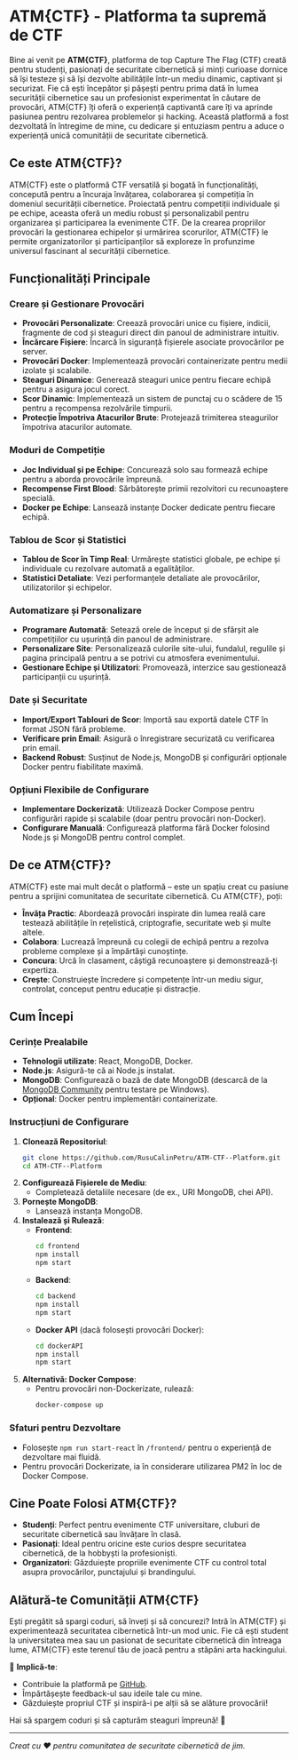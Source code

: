# ATM{CTF} - Platforma ta supremă de CTF

Bine ai venit pe **ATM{CTF}**, platforma de top Capture The Flag (CTF) creată pentru studenți, pasionați de securitate cibernetică și minți curioase dornice să își testeze și să își dezvolte abilitățile într-un mediu dinamic, captivant și securizat. Fie că ești începător și pășești pentru prima dată în lumea securității cibernetice sau un profesionist experimentat în căutare de provocări, ATM{CTF} îți oferă o experiență captivantă care îți va aprinde pasiunea pentru rezolvarea problemelor și hacking. Această platformă a fost dezvoltată în întregime de mine, cu dedicare și entuziasm pentru a aduce o experiență unică comunității de securitate cibernetică.

## Ce este ATM{CTF}?

ATM{CTF} este o platformă CTF versatilă și bogată în funcționalități, concepută pentru a încuraja învățarea, colaborarea și competiția în domeniul securității cibernetice. Proiectată pentru competiții individuale și pe echipe, aceasta oferă un mediu robust și personalizabil pentru organizarea și participarea la evenimente CTF. De la crearea propriilor provocări la gestionarea echipelor și urmărirea scorurilor, ATM{CTF} le permite organizatorilor și participanților să exploreze în profunzime universul fascinant al securității cibernetice.

## Funcționalități Principale

### Creare și Gestionare Provocări
- **Provocări Personalizate**: Creează provocări unice cu fișiere, indicii, fragmente de cod și steaguri direct din panoul de administrare intuitiv.
- **Încărcare Fișiere**: Încarcă în siguranță fișierele asociate provocărilor pe server.
- **Provocări Docker**: Implementează provocări containerizate pentru medii izolate și scalabile.
- **Steaguri Dinamice**: Generează steaguri unice pentru fiecare echipă pentru a asigura jocul corect.
- **Scor Dinamic**: Implementează un sistem de punctaj cu o scădere de 15 pentru a recompensa rezolvările timpurii.
- **Protecție Împotriva Atacurilor Brute**: Protejează trimiterea steagurilor împotriva atacurilor automate.

### Moduri de Competiție
- **Joc Individual și pe Echipe**: Concurează solo sau formează echipe pentru a aborda provocările împreună.
- **Recompense First Blood**: Sărbătorește primii rezolvitori cu recunoaștere specială.
- **Docker pe Echipe**: Lansează instanțe Docker dedicate pentru fiecare echipă.

### Tablou de Scor și Statistici
- **Tablou de Scor în Timp Real**: Urmărește statistici globale, pe echipe și individuale cu rezolvare automată a egalităților.
- **Statistici Detaliate**: Vezi performanțele detaliate ale provocărilor, utilizatorilor și echipelor.

### Automatizare și Personalizare
- **Programare Automată**: Setează orele de început și de sfârșit ale competițiilor cu ușurință din panoul de administrare.
- **Personalizare Site**: Personalizează culorile site-ului, fundalul, regulile și pagina principală pentru a se potrivi cu atmosfera evenimentului.
- **Gestionare Echipe și Utilizatori**: Promovează, interzice sau gestionează participanții cu ușurință.

### Date și Securitate
- **Import/Export Tablouri de Scor**: Importă sau exportă datele CTF în format JSON fără probleme.
- **Verificare prin Email**: Asigură o înregistrare securizată cu verificarea prin email.
- **Backend Robust**: Susținut de Node.js, MongoDB și configurări opționale Docker pentru fiabilitate maximă.

### Opțiuni Flexibile de Configurare
- **Implementare Dockerizată**: Utilizează Docker Compose pentru configurări rapide și scalabile (doar pentru provocări non-Docker).
- **Configurare Manuală**: Configurează platforma fără Docker folosind Node.js și MongoDB pentru control complet.

## De ce ATM{CTF}?

ATM{CTF} este mai mult decât o platformă – este un spațiu creat cu pasiune pentru a sprijini comunitatea de securitate cibernetică. Cu ATM{CTF}, poți:
- **Învăța Practic**: Abordează provocări inspirate din lumea reală care testează abilitățile în rețelistică, criptografie, securitate web și multe altele.
- **Colabora**: Lucrează împreună cu colegii de echipă pentru a rezolva probleme complexe și a împărtăși cunoștințe.
- **Concura**: Urcă în clasament, câștigă recunoaștere și demonstrează-ți expertiza.
- **Crește**: Construiește încredere și competențe într-un mediu sigur, controlat, conceput pentru educație și distracție.

## Cum Începi

### Cerințe Prealabile
- **Tehnologii utilizate**: React, MongoDB, Docker.
- **Node.js**: Asigură-te că ai Node.js instalat.
- **MongoDB**: Configurează o bază de date MongoDB (descarcă de la [MongoDB Community](https://www.mongodb.com/try/download/community) pentru testare pe Windows).
- **Opțional**: Docker pentru implementări containerizate.

### Instrucțiuni de Configurare
1. **Clonează Repositoriul**:
   ```bash
   git clone https://github.com/RusuCalinPetru/ATM-CTF--Platform.git
   cd ATM-CTF--Platform
   ```
2. **Configurează Fișierele de Mediu**:
   - Completează detaliile necesare (de ex., URI MongoDB, chei API).
3. **Pornește MongoDB**:
   - Lansează instanța MongoDB.
4. **Instalează și Rulează**:
   - **Frontend**:
     ```bash
     cd frontend
     npm install
     npm start
     ```
   - **Backend**:
     ```bash
     cd backend
     npm install
     npm start
     ```
   - **Docker API** (dacă folosești provocări Docker):
     ```bash
     cd dockerAPI
     npm install
     npm start
     ```
5. **Alternativă: Docker Compose**:
   - Pentru provocări non-Dockerizate, rulează:
     ```bash
     docker-compose up
     ```

### Sfaturi pentru Dezvoltare
- Folosește `npm run start-react` în `/frontend/` pentru o experiență de dezvoltare mai fluidă.
- Pentru provocări Dockerizate, ia în considerare utilizarea PM2 în loc de Docker Compose.

## Cine Poate Folosi ATM{CTF}?

- **Studenți**: Perfect pentru evenimente CTF universitare, cluburi de securitate cibernetică sau învățare în clasă.
- **Pasionați**: Ideal pentru oricine este curios despre securitatea cibernetică, de la hobbyști la profesioniști.
- **Organizatori**: Găzduiește propriile evenimente CTF cu control total asupra provocărilor, punctajului și brandingului.

## Alătură-te Comunității ATM{CTF}

Ești pregătit să spargi coduri, să înveți și să concurezi? Intră în ATM{CTF} și experimentează securitatea cibernetică într-un mod unic. Fie că ești student la universitatea mea sau un pasionat de securitate cibernetică din întreaga lume, ATM{CTF} este terenul tău de joacă pentru a stăpâni arta hackingului.

📢 **Implică-te**:
- Contribuie la platformă pe [GitHub](https://github.com/RusuCalinPetru/ATM-CTF--Platform.git).
- Împărtășește feedback-ul sau ideile tale cu mine.
- Găzduiește propriul CTF și inspiră-i pe alții să se alăture provocării!

Hai să spargem coduri și să capturăm steaguri împreună! 🚩

---

*Creat cu ❤️ pentru comunitatea de securitate cibernetică de jim.*
